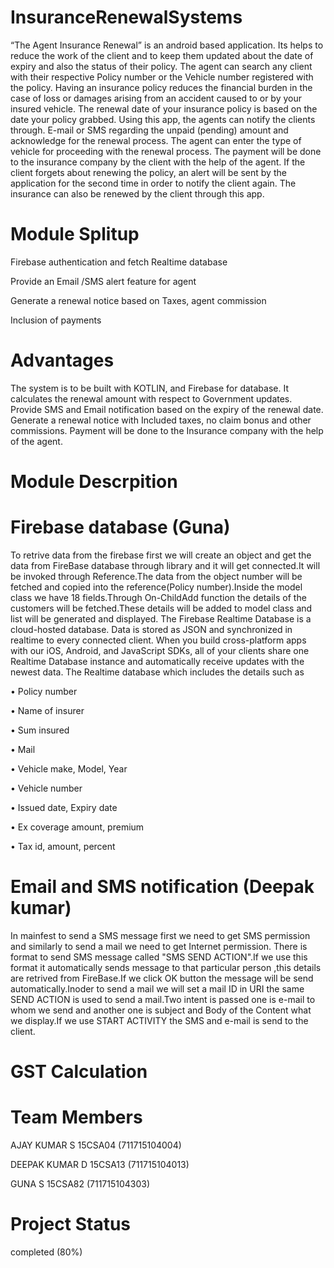 # InsuranceRenewalSystems
“The Agent Insurance Renewal” is an android based application. Its helps to reduce the work of the client and to keep them updated about
the date of expiry and also the status of their policy. The agent can search any client with their respective Policy number or 
the Vehicle number registered with the policy. Having an insurance policy reduces the financial burden in the case of loss or damages 
arising from an accident caused to or by your insured vehicle. The renewal date of your insurance policy is based on the date your 
policy grabbed. Using this app, the agents can notify the clients through. E-mail or SMS regarding the unpaid (pending) amount 
and acknowledge for the renewal process. The agent can enter the type of vehicle for proceeding with the renewal process. 
The payment will be done to the insurance company by the client with the help of the agent. 
If the client forgets about renewing the policy, an alert will be sent by the application for the second time in order to 
notify the client again. The insurance can also be renewed by the client through this app. 

# Module Splitup
Firebase authentication and fetch Realtime database 

Provide an Email /SMS alert feature for agent 

Generate a renewal notice based on Taxes, agent commission 

Inclusion of payments

# Advantages
The system is to be built with KOTLIN, and Firebase for database. It calculates the renewal amount with respect to Government updates. Provide SMS and Email notification based on the expiry of the renewal date. Generate a renewal notice with Included taxes, no claim bonus and other commissions. Payment will be done to the Insurance company with the help of the agent.

# Module Descrpition
  # Firebase database (Guna)
 To retrive data from the firebase first we will create an object and get the data from FireBase database through library and it will get connected.It will be invoked through Reference.The data from the object number will be fetched and copied into the reference(Policy number).Inside the model class we have 18 fields.Through On-ChildAdd function the details of the customers will be fetched.These details will be added to model class and list will be generated and displayed.
 The Firebase Realtime Database is a cloud-hosted database. Data is stored as JSON and synchronized in realtime to every connected client. When you build cross-platform apps with our iOS, Android, and JavaScript SDKs, all of your clients share one Realtime Database instance and automatically receive updates with the newest data. The Realtime database which includes the details such as

•	Policy number

•	Name of insurer

•	Sum insured

•	Mail

•	Vehicle make, Model, Year

•	Vehicle number

•	Issued date, Expiry date

•	Ex coverage amount, premium

•	Tax id, amount, percent

 # Email and SMS notification (Deepak kumar)
 In mainfest to send a SMS message  first we need to get SMS permission and similarly to send a mail we need to get Internet permission.
There is format to send SMS message called "SMS SEND ACTION".If we use this format it automatically sends message to that particular person ,this details are retrived from FireBase.If we click OK button the message will be send automatically.Inoder to send a mail we will set a mail ID in URI the same SEND ACTION is used to send a mail.Two intent is passed one is e-mail to whom we send and another one is subject and Body of the Content what we display.If we use START ACTIVITY the SMS and e-mail is send to the client.
 
 
# GST Calculation
 

# Team Members

AJAY KUMAR S 15CSA04 (711715104004) 

DEEPAK KUMAR D 15CSA13 (711715104013) 

GUNA S 15CSA82 (711715104303)

# Project Status

completed (80%)
